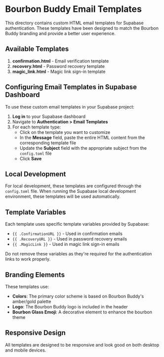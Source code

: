 # Bourbon Buddy Email Templates

This directory contains custom HTML email templates for Supabase authentication. These templates have been designed to match the Bourbon Buddy branding and provide a better user experience.

## Available Templates

1. **confirmation.html** - Email verification template
2. **recovery.html** - Password recovery template
3. **magic_link.html** - Magic link sign-in template

## Configuring Email Templates in Supabase Dashboard

To use these custom email templates in your Supabase project:

1. **Log in** to your Supabase dashboard
2. Navigate to **Authentication > Email Templates**
3. For each template type:
   - Click on the template you want to customize
   - In the **Message** field, paste the entire HTML content from the corresponding template file
   - Update the **Subject** field with the appropriate subject from the `config.toml` file
   - Click **Save**

## Local Development

For local development, these templates are configured through the `config.toml` file. When running the Supabase local development environment, these templates will be used automatically.

## Template Variables

Each template uses specific template variables provided by Supabase:

- `{{ .ConfirmationURL }}` - Used in confirmation emails
- `{{ .RecoveryURL }}` - Used in password recovery emails
- `{{ .MagicLink }}` - Used in magic link sign-in emails

Do not remove these variables as they're required for the authentication links to work properly.

## Branding Elements

These templates use:

- **Colors**: The primary color scheme is based on Bourbon Buddy's amber/gold palette
- **Logo**: The Bourbon Buddy logo is included in the header
- **Bourbon Glass Emoji**: A decorative element to enhance the bourbon theme

## Responsive Design

All templates are designed to be responsive and look good on both desktop and mobile devices. 